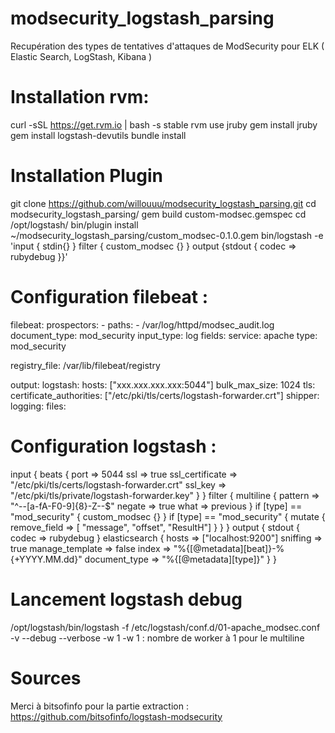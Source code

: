 # modsecurity_logstash_parsing
Recupération des types de tentatives d'attaques de ModSecurity pour ELK ( Elastic Search, LogStash, Kibana )



# Installation rvm:
  curl -sSL https://get.rvm.io | bash -s stable
  rvm use jruby
  gem install jruby
  gem install logstash-devutils
  bundle install



# Installation Plugin
git clone https://github.com/willouuu/modsecurity_logstash_parsing.git
cd modsecurity_logstash_parsing/
gem build custom-modsec.gemspec
cd /opt/logstash/
bin/plugin install ~/modsecurity_logstash_parsing/custom_modsec-0.1.0.gem
bin/logstash -e 'input { stdin{} } filter { custom_modsec {} } output {stdout { codec => rubydebug }}'


# Configuration filebeat :
filebeat:
  prospectors:
    -
      paths:
        - /var/log/httpd/modsec_audit.log
      document_type: mod_security
      input_type: log
      fields:
         service: apache
         type: mod_security


  registry_file: /var/lib/filebeat/registry

output:
  logstash:
    hosts: ["xxx.xxx.xxx.xxx:5044"]
    bulk_max_size: 1024
    tls:
      certificate_authorities: ["/etc/pki/tls/certs/logstash-forwarder.crt"]
shipper:
logging:
  files:




# Configuration logstash :
input {
  beats {
    port => 5044
    ssl => true
    ssl_certificate => "/etc/pki/tls/certs/logstash-forwarder.crt"
    ssl_key => "/etc/pki/tls/private/logstash-forwarder.key"
  }
}
filter {
  multiline {
    pattern => "^--[a-fA-F0-9]{8}-Z--$"
    negate => true
    what => previous
  }
  if [type] == "mod_security" {
    custom_modsec {}
  }
  if [type] == "mod_security" {
    mutate {
      remove_field => [ "message", "offset", "ResultH"]
    }
  }
}
output {
  stdout {
           codec => rubydebug
  }
  elasticsearch {
    hosts => ["localhost:9200"]
    sniffing => true
    manage_template => false
    index => "%{[@metadata][beat]}-%{+YYYY.MM.dd}"
    document_type => "%{[@metadata][type]}"
  }
}

# Lancement logstash debug
  /opt/logstash/bin/logstash -f /etc/logstash/conf.d/01-apache_modsec.conf -v --debug --verbose -w 1
  -w 1 : nombre de worker à 1 pour le multiline


# Sources
Merci à bitsofinfo pour la partie extraction : https://github.com/bitsofinfo/logstash-modsecurity
